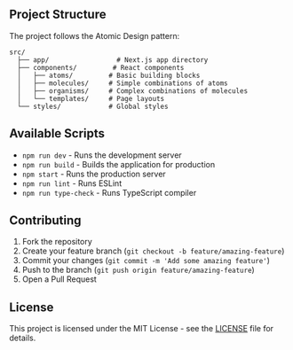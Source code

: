 ## Project Structure

The project follows the Atomic Design pattern:

```
src/
  ├── app/                 # Next.js app directory
  ├── components/         # React components
  │   ├── atoms/         # Basic building blocks
  │   ├── molecules/     # Simple combinations of atoms
  │   ├── organisms/     # Complex combinations of molecules
  │   └── templates/     # Page layouts
  └── styles/            # Global styles
```

## Available Scripts

- `npm run dev` - Runs the development server
- `npm run build` - Builds the application for production
- `npm start` - Runs the production server
- `npm run lint` - Runs ESLint
- `npm run type-check` - Runs TypeScript compiler

## Contributing

1. Fork the repository
2. Create your feature branch (`git checkout -b feature/amazing-feature`)
3. Commit your changes (`git commit -m 'Add some amazing feature'`)
4. Push to the branch (`git push origin feature/amazing-feature`)
5. Open a Pull Request

## License

This project is licensed under the MIT License - see the [LICENSE](LICENSE) file for details.
